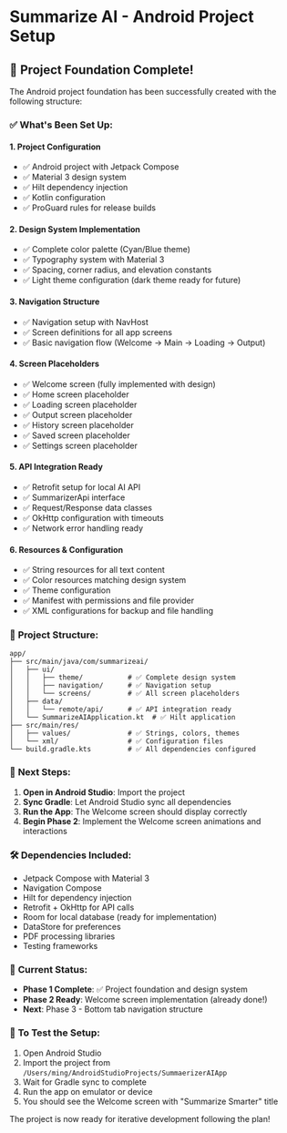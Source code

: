 # Summarize AI - Android Project Setup

## 🎉 Project Foundation Complete!

The Android project foundation has been successfully created with the following structure:

### ✅ **What's Been Set Up:**

#### 1. **Project Configuration**
- ✅ Android project with Jetpack Compose
- ✅ Material 3 design system
- ✅ Hilt dependency injection
- ✅ Kotlin configuration
- ✅ ProGuard rules for release builds

#### 2. **Design System Implementation**
- ✅ Complete color palette (Cyan/Blue theme)
- ✅ Typography system with Material 3
- ✅ Spacing, corner radius, and elevation constants
- ✅ Light theme configuration (dark theme ready for future)

#### 3. **Navigation Structure**
- ✅ Navigation setup with NavHost
- ✅ Screen definitions for all app screens
- ✅ Basic navigation flow (Welcome → Main → Loading → Output)

#### 4. **Screen Placeholders**
- ✅ Welcome screen (fully implemented with design)
- ✅ Home screen placeholder
- ✅ Loading screen placeholder
- ✅ Output screen placeholder
- ✅ History screen placeholder
- ✅ Saved screen placeholder
- ✅ Settings screen placeholder

#### 5. **API Integration Ready**
- ✅ Retrofit setup for local AI API
- ✅ SummarizerApi interface
- ✅ Request/Response data classes
- ✅ OkHttp configuration with timeouts
- ✅ Network error handling ready

#### 6. **Resources & Configuration**
- ✅ String resources for all text content
- ✅ Color resources matching design system
- ✅ Theme configuration
- ✅ Manifest with permissions and file provider
- ✅ XML configurations for backup and file handling

### 📁 **Project Structure:**
```
app/
├── src/main/java/com/summarizeai/
│   ├── ui/
│   │   ├── theme/           # ✅ Complete design system
│   │   ├── navigation/      # ✅ Navigation setup
│   │   └── screens/         # ✅ All screen placeholders
│   ├── data/
│   │   └── remote/api/      # ✅ API integration ready
│   └── SummarizeAIApplication.kt  # ✅ Hilt application
├── src/main/res/
│   ├── values/              # ✅ Strings, colors, themes
│   └── xml/                 # ✅ Configuration files
└── build.gradle.kts         # ✅ All dependencies configured
```

### 🚀 **Next Steps:**

1. **Open in Android Studio**: Import the project
2. **Sync Gradle**: Let Android Studio sync all dependencies
3. **Run the App**: The Welcome screen should display correctly
4. **Begin Phase 2**: Implement the Welcome screen animations and interactions

### 🛠️ **Dependencies Included:**
- Jetpack Compose with Material 3
- Navigation Compose
- Hilt for dependency injection
- Retrofit + OkHttp for API calls
- Room for local database (ready for implementation)
- DataStore for preferences
- PDF processing libraries
- Testing frameworks

### 🎯 **Current Status:**
- **Phase 1 Complete**: ✅ Project foundation and design system
- **Phase 2 Ready**: Welcome screen implementation (already done!)
- **Next**: Phase 3 - Bottom tab navigation structure

### 📱 **To Test the Setup:**
1. Open Android Studio
2. Import the project from `/Users/ming/AndroidStudioProjects/SummaerizerAIApp`
3. Wait for Gradle sync to complete
4. Run the app on emulator or device
5. You should see the Welcome screen with "Summarize Smarter" title

The project is now ready for iterative development following the plan!
